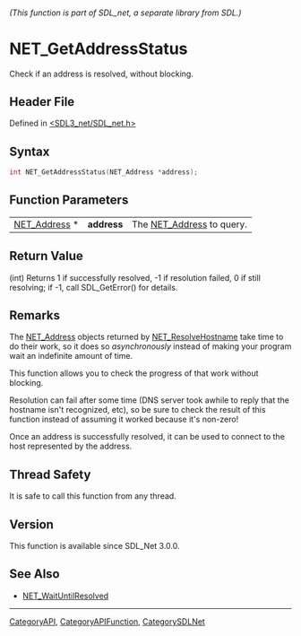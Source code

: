 ###### (This function is part of SDL_net, a separate library from SDL.)
# NET_GetAddressStatus

Check if an address is resolved, without blocking.

## Header File

Defined in [<SDL3_net/SDL_net.h>](https://github.com/libsdl-org/SDL_net/blob/main/include/SDL3_net/SDL_net.h)

## Syntax

```c
int NET_GetAddressStatus(NET_Address *address);
```

## Function Parameters

|                              |             |                                          |
| ---------------------------- | ----------- | ---------------------------------------- |
| [NET_Address](NET_Address) * | **address** | The [NET_Address](NET_Address) to query. |

## Return Value

(int) Returns 1 if successfully resolved, -1 if resolution failed, 0 if
still resolving; if -1, call SDL_GetError() for details.

## Remarks

The [NET_Address](NET_Address) objects returned by
[NET_ResolveHostname](NET_ResolveHostname) take time to do their work, so
it does so _asynchronously_ instead of making your program wait an
indefinite amount of time.

This function allows you to check the progress of that work without
blocking.

Resolution can fail after some time (DNS server took awhile to reply that
the hostname isn't recognized, etc), so be sure to check the result of this
function instead of assuming it worked because it's non-zero!

Once an address is successfully resolved, it can be used to connect to the
host represented by the address.

## Thread Safety

It is safe to call this function from any thread.

## Version

This function is available since SDL_Net 3.0.0.

## See Also

- [NET_WaitUntilResolved](NET_WaitUntilResolved)

----
[CategoryAPI](CategoryAPI), [CategoryAPIFunction](CategoryAPIFunction), [CategorySDLNet](CategorySDLNet)

